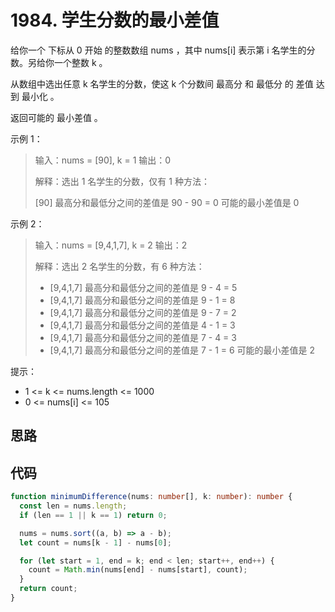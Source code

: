 # 1984. 学生分数的最小差值

给你一个 下标从 0 开始 的整数数组 nums ，其中 nums[i] 表示第 i 名学生的分数。另给你一个整数 k 。

从数组中选出任意 k 名学生的分数，使这 k 个分数间 最高分 和 最低分 的 差值 达到 最小化 。

返回可能的 最小差值 。

示例 1：

> 输入：nums = [90], k = 1
> 输出：0
>
> 解释：选出 1 名学生的分数，仅有 1 种方法：
>
> [90] 最高分和最低分之间的差值是 90 - 90 = 0
> 可能的最小差值是 0

示例 2：

> 输入：nums = [9,4,1,7], k = 2
> 输出：2
>
> 解释：选出 2 名学生的分数，有 6 种方法：
>
> - [9,4,1,7] 最高分和最低分之间的差值是 9 - 4 = 5
> - [9,4,1,7] 最高分和最低分之间的差值是 9 - 1 = 8
> - [9,4,1,7] 最高分和最低分之间的差值是 9 - 7 = 2
> - [9,4,1,7] 最高分和最低分之间的差值是 4 - 1 = 3
> - [9,4,1,7] 最高分和最低分之间的差值是 7 - 4 = 3
> - [9,4,1,7] 最高分和最低分之间的差值是 7 - 1 = 6
>   可能的最小差值是 2

提示：

- 1 <= k <= nums.length <= 1000
- 0 <= nums[i] <= 105

## 思路


## 代码

```ts
function minimumDifference(nums: number[], k: number): number {
  const len = nums.length;
  if (len == 1 || k == 1) return 0;

  nums = nums.sort((a, b) => a - b);
  let count = nums[k - 1] - nums[0];

  for (let start = 1, end = k; end < len; start++, end++) {
    count = Math.min(nums[end] - nums[start], count);
  }
  return count;
}
```
